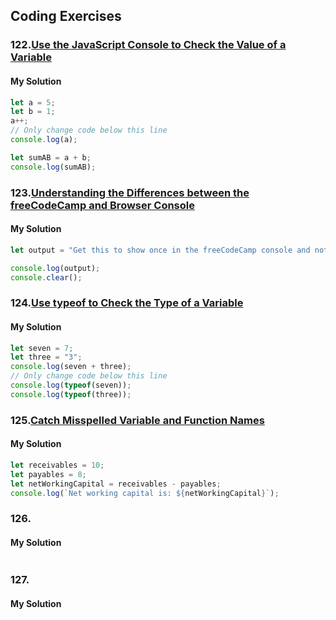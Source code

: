 ## Coding Exercises
### 122.[Use the JavaScript Console to Check the Value of a Variable](https://www.freecodecamp.org/learn/javascript-algorithms-and-data-structures/debugging/use-the-javascript-console-to-check-the-value-of-a-variable)
#### My Solution
```javascript
let a = 5;
let b = 1;
a++;
// Only change code below this line
console.log(a);

let sumAB = a + b;
console.log(sumAB);
```
### 123.[Understanding the Differences between the freeCodeCamp and Browser Console](https://www.freecodecamp.org/learn/javascript-algorithms-and-data-structures/debugging/understanding-the-differences-between-the-freecodecamp-and-browser-console)
#### My Solution
```javascript
let output = "Get this to show once in the freeCodeCamp console and not at all in the browser console";

console.log(output);
console.clear();
```
### 124.[Use typeof to Check the Type of a Variable](https://www.freecodecamp.org/learn/javascript-algorithms-and-data-structures/debugging/use-typeof-to-check-the-type-of-a-variable)
#### My Solution
```javascript
let seven = 7;
let three = "3";
console.log(seven + three);
// Only change code below this line
console.log(typeof(seven));
console.log(typeof(three));
```
### 125.[Catch Misspelled Variable and Function Names](https://www.freecodecamp.org/learn/javascript-algorithms-and-data-structures/debugging/catch-misspelled-variable-and-function-names)
#### My Solution
```javascript
let receivables = 10;
let payables = 8;
let netWorkingCapital = receivables - payables;
console.log(`Net working capital is: ${netWorkingCapital}`);
```
### 126.[]()
#### My Solution
```javascript

```
### 127.[]()
#### My Solution
```javascript

```





